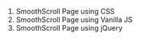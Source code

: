 1. SmoothScroll Page using CSS
2. SmoothScroll Page using Vanilla JS
2. SmoothScroll Page using jQuery
